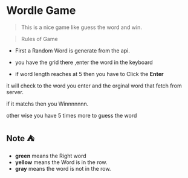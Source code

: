 # Wordle Game

> This is a nice game like guess the word and win.

> Rules of Game

- First a Random Word is generate from the api.

- you have the grid there ,enter the word in the keyboard
- if word length reaches at 5 then you have to Click the **Enter**

it will check to the word you enter and the orginal word that fetch from server.

if it matchs then you Winnnnnnn.

other wise you have 5 times more to guess the word

## Note :tent:

- **green** means the Right word
- **yellow** means the Word is in the row.
- **gray** means the word is not in the row.
